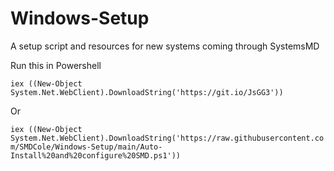 # Windows-Setup
A setup script and resources for new systems coming through SystemsMD

Run this in Powershell

```iex ((New-Object System.Net.WebClient).DownloadString('https://git.io/JsGG3'))```

Or

```iex ((New-Object System.Net.WebClient).DownloadString('https://raw.githubusercontent.com/SMDCole/Windows-Setup/main/Auto-Install%20and%20configure%20SMD.ps1'))```
